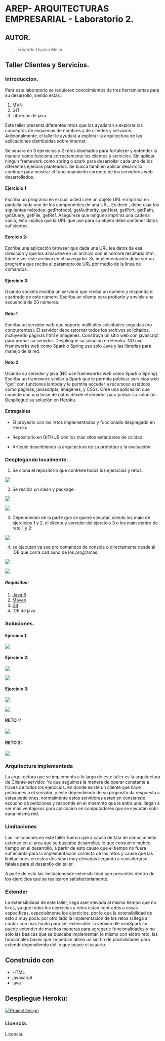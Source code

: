 # AREP- ARQUITECTURAS EMPRESARIAL - Laboratorio 2.

## AUTOR.

> Eduardo Ospina Mejia

## Taller Clientes y Servicios.

### Introduccion.

Para este laboratorio se requieren conocimientos de tres herramientas para su desarrollo, siendo estas :
1) MVN
2) GIT
3) Librerias de java.

Este taller presenta diferentes retos que los ayudaran a explorar los conceptos de esquemas de nombres y 
de clientes y servicios. Adicionalmente, el taller le ayudará a explorar la arquitectura de las aplicaciones 
distribuidas sobre internet.

Se separa en 3 ejercicios y 2 retos diseñados para fortalezer y entender la manera como funciona correctamente
los clientes y servicios. Sin aplicar ningun framework como spring o spark para desarrollar cada uno de los 
diferentes ejercios planteados. Se busca tambien aplicar desarrollo continue para mostrar el funcionamiento
correcto de los servidores web desarrollados. 

#### Ejercicio 1:

Escriba un programa en el cual usted cree un objeto URL e imprima en pantalla cada uno de los componentes de 
una URL. Es decir , debe usar los siguientes métodos: getProtocol, getAuthority, getHost, getPort, getPath, 
getQuery, getFile, getRef. Asegúrese que ninguno imprima una cadena vacía, esto implica que la URL que use 
para su objeto debe contener datos suficientes.

#### Eercicio 2:

Escriba una aplicación browser que dada una URL lea datos de esa dirección y que los almacene en un archivo 
con el nombre resultado.html. Intente ver este archivo en el navegador. Su implementación debe ser un programa 
que reciba el parámetro de URL por medio de la línea de comandos.

#### Ejercicio 3:

Usando sockets escriba un servidor que reciba un número y responda el cuadrado de este número. Escriba un 
cliente para probarlo y envíele una secuencia de 20 números.

#### Reto 1

Escriba un servidor web que soporte múlltiples solicitudes seguidas (no concurrentes). El servidor debe 
retornar todos los archivos solicitados, incluyendo páginas html e imágenes. Construya un sitio web con 
javascript para probar su servidor. Despliegue su solución en Heroku. NO use frameworks web como Spark o 
Spring use solo Java y las librerías para manejo de la red.

#### Reto 2

Usando su  servidor y java (NO use frameworks web como Spark o Spring). Escriba un framework similar a Spark 
que le permita publicar servicios web "get" con funciones lambda y le permita acceder a recursoso estáticos 
como páginas, javascripts, imágenes, y CSSs. Cree una aplicación que conecte con una base de datos desde el 
servidor para probar su solución. Despliegue su solución en Heroku.

#### Entregables

- El proyecto con los retos implementados y funcionado desplegado en Heroku.

- Repositorio en GITHUB con los más altos estándares de calidad.

- Artículo describiendo la arquitectura de su prototipo y la evaluación.


### Desplegando localmente.

1) Se clona el repositorio que contiene todos los ejercicios y retos. 

![](https://i.postimg.cc/y8bvJz4v/Capture1.png)

2) Se realiza un clean y package: 

![](https://i.postimg.cc/G34Y2shw/Capture3.png)

![](https://i.postimg.cc/pdV5tm1S/Capture4.png)

3) Dependiendo de la parte que se quiere ejecutar, siendo los main de ejercicios 1 y 2, el cliente y servidor del 
   ejercicio 3 o los main dentro de reto 1 y 2: 
   
![](https://i.postimg.cc/QxBB8LmX/Capture2.png)

4) se ejecutan ya sea pro comandos de consola o directamente desde al IDE que corra cad auno de los programas:

![](https://i.postimg.cc/hvY1X9Nh/Capture5.png)

![](https://i.postimg.cc/8cfrnxnP/Capture6.png)


##### Requisitos:
1)   [Java 8](https://www.java.com/download/ie_manual.jsp)
2)   [Maven](https://maven.apache.org/download.cgi)
3)   [Git](https://git-scm.com/downloads)
4)   IDE de java.

### Soluciones.

#### Ejercicio 1: 

![](https://i.postimg.cc/GpQmBkqb/capture1.png)

#### Ejercicio 2: 

![](https://i.postimg.cc/2yqkXgm5/Capture2.png)

![](https://i.postimg.cc/SRwS0VNf/Capture3.png)

#### Ejercicio 3: 

![](https://i.postimg.cc/L614kdNC/Capture4.png)

![](https://i.postimg.cc/Z5PTg8k6/Capture5.png)

#### RETO 1: 

![](https://i.postimg.cc/0NcJgRgG/Capture6.png)

#### RETO 2: 

![](https://i.postimg.cc/zBvH8t5s/Capture7.png)


### Arquitectura implementada

La arquitectura que se implemento a lo largo de este taller es la arquitectura de Cliente-servidor. Ya que seguimos la manera de operar constante a traves de todos los 
ejercicios. en donde existe un cliente que hace peticiones a el serivdor, y este dependiendo de su proposito da respuesta a estas peticiones. 
normalmente estos servidores estan en constanste escucho de peticiones y responde en el moemnto que le entra una. llegan a ser mas ventajosos para aplicacion en computadores 
que se ejecutan sobr euna misma red. 

### Limitaciones

Las limitaciones en este taller fueron que a causa de fata de conocimiento extenso en el area que se buscaba desarrollar, lo que consumio muhco tiempo en el desarrollo, 
a partir de esto causo que el tiempo no fuera sufiecienta para la implementacion correcta de los retos y cause que las limitaciones en estos dos sean muy elevadas llegando 
a considerarse fatales para el desarollo del taller. 

A parte de esto las limitacionesde extensibilidad son presentes dentro de los ejercicios que se realizaron satisfactoriamente. 

### Extender

La extensibilidad de este taller, llega aser elevada al mismo tiempo que no lo es, ya que todos los ejercicios y retos estan centrados a cosas especificas, especialmente 
los ejercicios, por lo que la extensibilidad de esto s muy poca. por otro lado la implemntacion de los retos si llega a contar con mas fondo para ser extensible. 
la version dle miniSpark se puede extender de muchas maneras para agregarle funcionalidades y no solo las basicas que se buscaba implementar. lo mismo con elotro reto, las 
funcionales bases que se pedian abren un sin fin de posibilidades para extendr dependiendo del lo que busce el usuario. 

## Construido con
-   HTML
-   javascript
-   java

## Despliegue Heroku:

[![ProjectDesign](https://www.herokucdn.com/deploy/button.png)]()

### Licencia.

Licencia.

